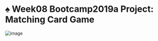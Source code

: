 # ♠️ Week08 Bootcamp2019a Project: Matching Card Game

![image](https://user-images.githubusercontent.com/102604674/168596202-437a3fcb-79c1-4b81-bcad-3fd6861afed0.png)
